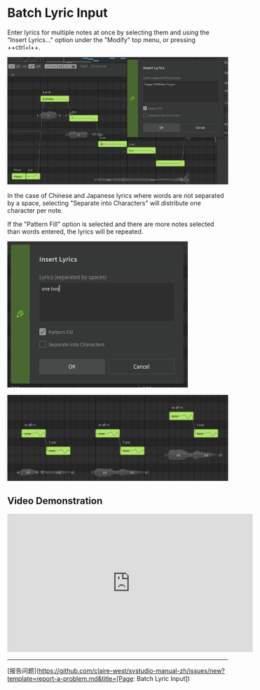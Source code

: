# Batch Lyric Input

Enter lyrics for multiple notes at once by selecting them and using the "Insert Lyrics..." option under the "Modify" top menu, or pressing ++ctrl+l++.

![The Insert Lyrics Dialog](../img/quickstart/batch-lyrics.png)

In the case of Chinese and Japanese lyrics where words are not separated by a space, selecting "Separate into Characters" will distribute one character per note.

If the "Pattern Fill" option is selected and there are more notes selected than words entered, the lyrics will be repeated.

![Two Words with Pattern Fill](../img/quickstart/lyric-pattern-fill.png)

![Pattern Fill Across Six Notes](../img/quickstart/lyric-pattern-fill-2.png)

## Video Demonstration

<iframe width="560" height="315" src="https://www.youtube-nocookie.com/embed/Gj7UipbHBdw?start=100" title="YouTube video player" frameborder="0" allowfullscreen></iframe>

---

[报告问题](https://github.com/claire-west/svstudio-manual-zh/issues/new?template=report-a-problem.md&title=[Page: Batch Lyric Input])